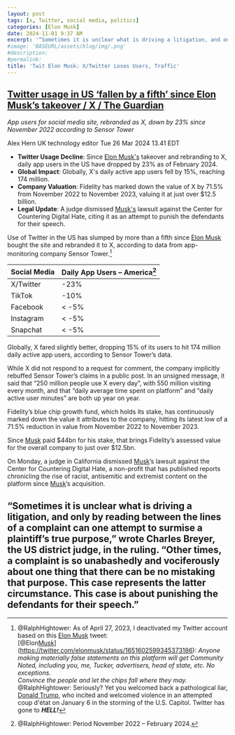 ```yaml
---
layout: post
tags: [x, Twitter, social media, politics]
categories: [Elon Musk]
date: 2024-11-01 9:37 AM
excerpt: '“Sometimes it is unclear what is driving a litigation, and only by reading between the lines of a complaint can one attempt to surmise a plaintiff’s true purpose. Other times, a complaint is so unabashedly and vociferously about one thing that there can be no mistaking that purpose. This case represents the latter circumstance. This case is about punishing the defendants for their speech.” – wrote Charles Breyer, the US district judge, in the ruling dismissing X/Twitter lawsuit against Center for Countering Digital Hate.'
#image: 'BASEURL/assets/blog/img/.png'
#description:
#permalink:
title: 'Twit Elon Musk: X/Twitter Loses Users, Traffic'
---
```



## [Twitter usage in US ‘fallen by a fifth’ since Elon Musk’s takeover / X / The Guardian](https://www.theguardian.com/technology/2024/mar/26/twitter-usage-in-us-fallen-by-a-fifth-since-elon-musks-takeover)

*App users for social media site, rebranded as X, down by 23% since November 2022 according to Sensor Tower*

Alex Hern UK technology editor
Tue 26 Mar 2024 13.41 EDT

- **Twitter Usage Decline**: Since [Elon Musk's](https://x.com/elonmusk) takeover and rebranding to X, daily app users in the US have dropped by 23% as of February 2024.
- **Global Impact**: Globally, X's daily active app users fell by 15%, reaching 174 million.
- **Company Valuation**: Fidelity has marked down the value of X by 71.5% from November 2022 to November 2023, valuing it at just over $12.5 billion.
- **Legal Update**: A judge dismissed [Musk's](https://x.com/elonmusk) lawsuit against the Center for Countering Digital Hate, citing it as an attempt to punish the defendants for their speech.

Use of Twitter in the US has slumped by more than a fifth since [Elon Musk](https://x.com/elonmusk) bought the site and rebranded it to X, according to data from app-monitoring company Sensor Tower.[^11]

[^11]: @RalphHightower: As of April 27, 2023, I deactivated my Twitter account based on this [Elon Musk](https://x.com/elonmusk) tweet:<br />[@Elon[Musk](https://x.com/elonmusk)](https://twitter.com/elonmusk/status/1651602599345373186): *Anyone making materially false statements on this platform will get Community Noted, including you, me, Tucker, advertisers, head of state, etc. No exceptions. <br />Convince the people and let the chips fall where they may.* <br />@RalphHightower: Seriously? Yet you welcomed back a pathological liar, [Donald Trump](https://x.com/realdonaldtrump), who incited and welcomed violence in an attempted coup d'état on January 6 in the storming of the U.S. Capitol. Twitter has gone to ***HELL!***

| Social Media | Daily App Users – America[^21] |
|---|---|
| X/Twitter | -23% |
| TikTok | -10% |
| Facebook | < -5% |
| Instagram | < -5% |
| Snapchat | < -5% |

[^21]: @RalphHightower: Period November 2022 – February 2024.

Globally, X fared slightly better, dropping 15% of its users to hit 174 million daily active app users, according to Sensor Tower’s data.

While X did not respond to a request for comment, the company implicitly rebuffed Sensor Tower’s claims in a public post. In an unsigned message, it said that “250 million people use X every day”, with 550 million visiting every month, and that “daily average time spent on platform” and “daily active user minutes” are both up year on year.


Fidelity’s blue chip growth fund, which holds its stake, has continuously marked down the value it attributes to the company, hitting its latest low of a 71.5% reduction in value from November 2022 to November 2023.

Since [Musk](https://x.com/elonmusk) paid \$44bn for his stake, that brings Fidelity’s assessed value for the overall company to just over \$12.5bn.

On Monday, a judge in California dismissed [Musk](https://x.com/elonmusk)’s lawsuit against the Center for Countering Digital Hate, a non-profit that has published reports chronicling the rise of racist, antisemitic and extremist content on the platform since [Musk](https://x.com/elonmusk)’s acquisition.

“Sometimes it is unclear what is driving a litigation, and only by reading between the lines of a complaint can one attempt to surmise a plaintiff’s true purpose,” wrote Charles Breyer, the US district judge, in the ruling. “Other times, a complaint is so unabashedly and vociferously about one thing that there can be no mistaking that purpose. This case represents the latter circumstance. This case is about punishing the defendants for their speech.”
- 